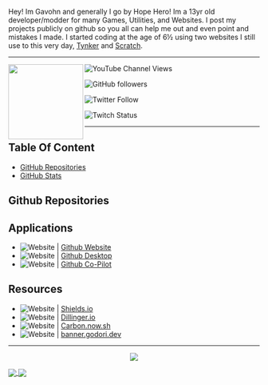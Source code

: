<!---
Home Page (Read Me)
--->
Hey! Im Gavohn and generally I go by Hope Hero! Im a 13yr old developer/modder for many Games, Utilities, and Websites. I post my projects publicly on github so you all can help me out and even point and mistakes I made. I started coding at the age of 6½ using two websites I still use to this very day, [Tynker](https://tynker.com/) and [Scratch](https://scratch.mit.edu/).

---
<!---
Main Image / Socials
--->
</p>

  <img align="left" height="150px" src="https://i.postimg.cc/c4MC9HfC/173149-F5-3-F57-40-C7-9496-7-BEDCDF4-B1-A9.png">

  ![YouTube Channel Views](https://img.shields.io/youtube/channel/views/UCxx6cvVrAysi0RgEshiE4IA?color=lime&label=HopeHero&logo=Youtube&logoColor=lime&style=plastic)
  
  ![GitHub followers](https://img.shields.io/github/followers/HopeHero?color=lime&label=HopeHero&logo=github&logoColor=lime&style=plastic)
  
  ![Twitter Follow](https://img.shields.io/twitter/follow/HopeHero?color=lime&label=HopeHero&logo=twitter&logoColor=lime&style=plastic)
  
  ![Twitch Status](https://img.shields.io/twitch/status/HopeHero?color=lime&label=HopeHero&logo=twitch&logoColor=lime&style=plastic)
  
</p>

---
## Table Of Content
  - [GitHub Repositories](#github-repositories)
  - [GitHub Stats](#github-stats)

## Github Repositories

## Applications
<!---
Applications (Markdown / HTML Bordering)
--->
<p align="left">

  - ![Website](https://img.shields.io/website?url=https%3A%2F%2Fgithub.com) | [Github Website](https://github.com/)
  - ![Website](https://img.shields.io/website?url=https%3A%2F%2Fdesktop.github.com) | [Github Desktop](https://desktop.github.com/)
  - ![Website](https://img.shields.io/website?url=https%3A%2F%2Fcopilot.github.com/) | [Github Co-Pilot](https://copilot.github.com/)

</p>

## Resources
<!---
Resources (Markdown / HTML Bordering)
--->
<p align="left">

  - ![Website](https://img.shields.io/website?url=https%3A%2F%2Fshields.io) | [Shields.io](https://shields.io/)
  - ![Website](https://img.shields.io/website?url=https%3A%2F%2Fdillinger.io%2F) | [Dillinger.io](https://dillinger.io/)
  - ![Website](https://img.shields.io/website?url=https%3A%2F%2Fcarbon.now.sh%2F) | [Carbon.now.sh](https://carbon.now.sh/)
  - ![Website](https://img.shields.io/website?url=https%3A%2F%2Fbanner.godori.dev%2F) | [banner.godori.dev](https://banner.godori.dev/)

</p>

---
<!---
Align the github cards + Testing for sub`s in HTML
--->
</p>
  <p align="center">
   <img src="https://github-readme-stats.vercel.app/api?username=HopeHero&show_icons=true&theme=merko">
  </p>
</p>

<a href="https://github.com/anuraghazra/github-readme-stats">
  <img align="center" src="https://github-readme-stats.vercel.app/api?username=HopeHero&show_icons=true&theme=merko" />
</a>
<a href="https://github.com/anuraghazra/github-readme-stats">
  <img align="center" src="https://github-readme-stats.vercel.app/api?username=HopeHero&show_icons=true&theme=merko" />
</a>

